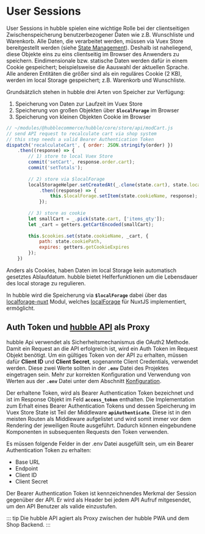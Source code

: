 # User Sessions

User Sessions in hubble spielen eine wichtige Rolle bei der clientseitigen Zwischenspeicherung benutzerbezogener Daten wie z.B. Wunschliste und Warenkorb.
Alle Daten, die verarbeitet werden, müssen via Vuex Store bereitgestellt werden (siehe [State Management](../statemanagement)).
Deshalb ist naheliegend, diese Objekte eins zu eins clientseitig im Browser des Anwenders zu speichern.
Eindimensionale bzw. statische Daten werden dafür in einem Cookie gespeichert; beispielsweise die Aauswahl der aktuellen Sprache. 
Alle anderen Entitäten die größer sind als ein reguläres Cookie (2 KB), werden im local Storage gespeichert; z.B. Warenkorb und Wunschliste. 

Grundsätzlich stehen in hubble drei Arten von Speicher zur Verfügung:
1. Speicherung von Daten zur Laufzeit im Vuex Store
2. Speicherung von großen Objekten über __`$localForage`__ im Browser
3. Speicherung von kleinen Objekten Cookie im Browser

``` js
// ~/modules/@hubblecommerce/hubble/core/store/api/modCart.js
// send API request to recalculate cart via shop system
// this step needs a valid Bearer Authentication Token
dispatch('recalculateCart', { order: JSON.stringify(order) })
    .then((response) => {
        // 1) store to local Vuex Store
        commit('setCart', response.order.cart);
        commit('setTotals');
        
        // 2) store via $localForage
        localStorageHelper.setCreatedAt(_.clone(state.cart), state.localStorageLifetime)
            .then((response) => {
                this.$localForage.setItem(state.cookieName, response);
            });
        
        // 3) store as cookie
        let smallCart = _.pick(state.cart, ['items_qty']);
        let _cart = getters.getCartEncoded(smallCart);
        
        this.$cookies.set(state.cookieName, _cart, {
            path: state.cookiePath,
            expires: getters.getCookieExpires
        });
    })
```

Anders als Cookies, haben Daten im local Storage kein automatisch gesetztes Ablaufdatum. hubble bietet Helferfunktionen um die 
Lebensdauer des local storage zu regulieren. 

In hubble wird die Speicherung via __`$localForage`__ dabei über das [localforage-nuxt](https://www.npmjs.com/package/localforage-nuxt) Modul,
welches [localForage](https://github.com/localForage/localForage) für NuxtJS implementiert, ermöglicht.


## Auth Token und [hubble API](../api) als Proxy

hubble Api verwendet als Sicherheitsmechanismus die OAuth2 Methode.
Damit ein Request an die API erfolgreich ist, wird ein Auth Token im Request Objekt benötigt. 
Um ein gültiges Token von der API zu erhalten, müssen dafür __Client ID__ und __Client Secret__, sogenannte Client Credentials,
verwendet werden. Diese zwei Werte sollten in der __`.env`__ 
Datei des Projektes eingetragen sein. Mehr zur korrekten Konfiguration und Verwendung von Werten aus der __`.env`__ Datei 
unter dem Abschnitt [Konfiguration](./configuration.md).

Der erhaltene Token, wird als Bearer Authentication Token bezeichnet und ist im Response Objekt im Feld __`access_token`__ enthalten.
Die Implementation zum Erhalt eines Bearer Authentication Tokens und dessen Speicherung im Vuex Store State ist Teil
der Middleware __`apiAuthenticate`__. Diese ist in den meisten Routen als Middleware aufgelistet und wird somit immer vor
dem Rendering der jeweiligen Route ausgeführt. Dadurch können eingebundene Komponenten in subsequenten Requests den Token
verwenden.

Es müssen folgende Felder in der .env Datei ausgefüllt sein, um ein Bearer Authentication Token zu erhalten:
+ Base URL
+ Endpoint
+ Client ID
+ Client Secret

Der Bearer Authentication Token ist kennzeichnendes Merkmal der Session gegenüber der API.
Er wird als Header bei jedem API Aufruf mitgesendet, um den API Benutzer als valide einzustufen. 

::: tip
Die hubble API agiert als Proxy zwischen der hubble PWA und dem Shop Backend. 
:::
